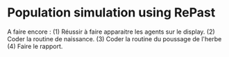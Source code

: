 # Population simulation using RePast

A faire encore :
(1) Réussir à faire apparaitre les agents sur le display.
(2) Coder la routine de naissance.
(3) Coder la routine du poussage de l'herbe 
(4) Faire le rapport.
